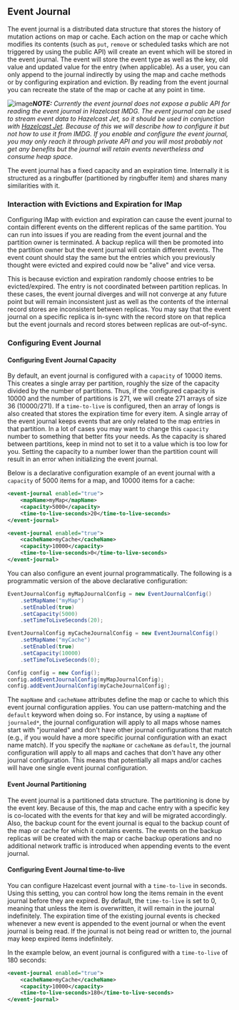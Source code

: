 ## Event Journal

The event journal is a distributed data structure that stores the history of mutation actions on map or cache. Each action on the map or cache which modifies its contents (such as `put`, `remove` or scheduled tasks which are not triggered by using the public API) will create an event which will be stored in the event journal. The event will store the event type as well as the key, old value and updated value for the entry (when applicable). As a user, you can only append to the journal indirectly by using the map and cache methods or by configuring expiration and eviction.  By reading from the event journal you can recreate the state of the map or cache at any point in time. 

![image](images/NoteSmall.jpg)***NOTE:*** *Currently the event journal does not expose a public API for reading the event journal in Hazelcast IMDG. The event journal can be used to stream event data to Hazelcast Jet, so it should be used in conjunction with [Hazelcast Jet](http://jet.hazelcast.org/). Because of this we will describe how to configure it but not how to use it from IMDG. If you enable and configure the event journal, you may only reach it through private API and you will most probably not get any benefits but the journal will retain events nevertheless and consume heap space.*

The event journal has a fixed capacity and an expiration time. Internally it is structured as a ringbuffer (partitioned by ringbuffer item) and shares many similarities with it.
 
### Interaction with Evictions and Expiration for IMap
 
Configuring IMap with eviction and expiration can cause the event journal to contain different events on the different replicas of the same partition. You can run into issues if you are reading from the event journal and the partition owner is terminated. A backup replica will then be promoted into the partition owner but the event journal will contain different events. The event count should stay the same but the entries which you previously thought were evicted and expired could now be "alive" and vice versa.

This is because eviction and expiration randomly choose entries to be evicted/expired. The entry is not coordinated between partition replicas. In these cases, the event journal diverges and will not converge at any future point but will remain inconsistent just as well as the contents of the internal record stores are inconsistent between replicas. You may say that the event journal on a specific replica is in-sync with the record store on that replica but the event journals and record stores between replicas are out-of-sync. 

### Configuring Event Journal

#### Configuring Event Journal Capacity

By default, an event journal is configured with a `capacity` of 10000 items. This creates a single array per partition, roughly the size of the capacity divided by the number of partitions. Thus, if the configured capacity is 10000 and the number of partitions is 271, we will create 271 arrays of size 36 (10000/271). If 
a `time-to-live` is configured, then an array of longs is also created that stores the expiration time for every item. 
A single array of the event journal keeps events that are only related to the map entries in that partition. In a lot of cases you may want to change this `capacity` number to something that better fits your needs. As the capacity is shared between partitions, keep in mind not to set it to a value which is too low for you. Setting the capacity to a number lower than the partition count will result in an error when initializing the event journal. 

Below is a declarative configuration example of an event journal with a `capacity` of 5000 items for a map, and 10000 items for a cache:

```xml
<event-journal enabled="true">
    <mapName>myMap</mapName>
    <capacity>5000</capacity>
    <time-to-live-seconds>20</time-to-live-seconds>
</event-journal>

<event-journal enabled="true">
    <cacheName>myCache</cacheName>
    <capacity>10000</capacity>
    <time-to-live-seconds>0</time-to-live-seconds>
</event-journal>
``` 

You can also configure an event journal programmatically. The following is a programmatic version of the above declarative configuration:

```java
EventJournalConfig myMapJournalConfig = new EventJournalConfig()
    .setMapName("myMap")
    .setEnabled(true)
    .setCapacity(5000)
    .setTimeToLiveSeconds(20);

EventJournalConfig myCacheJournalConfig = new EventJournalConfig()
    .setMapName("myCache")
    .setEnabled(true)
    .setCapacity(10000)
    .setTimeToLiveSeconds(0);

Config config = new Config();
config.addEventJournalConfig(myMapJournalConfig);
config.addEventJournalConfig(myCacheJournalConfig);
```


The `mapName` and `cacheName` attributes define the map or cache to which this event journal configuration applies. You can use pattern-matching and the `default` keyword when doing so. For instance, by using a `mapName` of `journaled*`, the journal configuration will apply to all maps whose names start with "journaled" and don't have other journal configurations that match (e.g., if you would have a more specific journal configuration with an exact name match). If you specify the `mapName` or `cacheName` as `default`, the journal configuration will apply to all maps and caches that don't have any other journal configuration. This means that potentially all maps and/or caches will have one single event journal configuration.


#### Event Journal Partitioning

The event journal is a partitioned data structure. The partitioning is done by the event key. Because of this, the map and cache entry with a specific key is co-located with the events for that key and will be migrated accordingly.
Also, the backup count for the event journal is equal to the backup count of the map or cache for which it contains events. The events on the backup replicas will be created with the map or cache backup operations and no additional network traffic is introduced when appending events to the event journal. 

#### Configuring Event Journal time-to-live

You can configure Hazelcast event journal with a `time-to-live` in seconds. Using this setting, you can control how long the items remain in 
the event journal before they are expired. By default, the `time-to-live` is set to 0, meaning that unless the item is overwritten, 
it will remain in the journal indefinitely. The expiration time of the existing journal events is checked whenever a new event is appended to the event journal or when the event journal is being read. If the journal is not being read or written to, the journal may keep expired items indefinitely. 

In the example below, an event journal is configured with a `time-to-live` of 180 seconds:

```xml
<event-journal enabled="true">
    <cacheName>myCache</cacheName>
    <capacity>10000</capacity>
    <time-to-live-seconds>180</time-to-live-seconds>
</event-journal>
```

